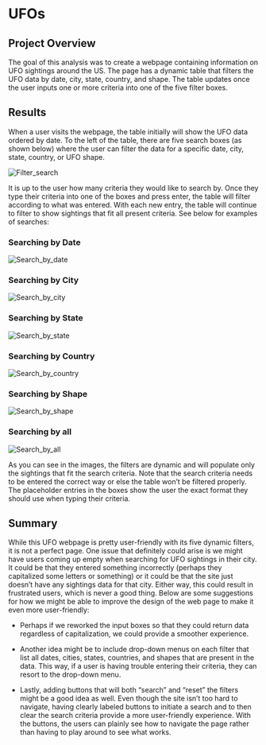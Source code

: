 # UFOs
## Project Overview 

The goal of this analysis was to create a webpage containing information on UFO sightings around the US. The page has a dynamic table that filters the UFO data by date, city, state, country, and shape. The table updates once the user inputs one or more criteria into one of the five filter boxes.  

 

## Results 

When a user visits the webpage, the table initially will show the UFO data ordered by date. To the left of the table, there are five search boxes (as shown below) where the user can filter the data for a specific date, city, state, country, or UFO shape. 

 ![Filter_search](https://user-images.githubusercontent.com/94764735/157143261-6ae0d101-3b21-41d2-80bd-6f9f73c77c0c.png)

It is up to the user how many criteria they would like to search by. Once they type their criteria into one of the boxes and press enter, the table will filter according to what was entered. With each new entry, the table will continue to filter to show sightings that fit all present criteria. See below for examples of searches: 

### Searching by Date 
 
![Search_by_date](https://user-images.githubusercontent.com/94764735/157143288-64df6858-44a7-42b5-a1ab-96c15fefa172.png)

### Searching by City 

![Search_by_city](https://user-images.githubusercontent.com/94764735/157143314-d82c346e-a5a0-49f9-bdc8-88eb078c7164.png)

### Searching by State 

![Search_by_state](https://user-images.githubusercontent.com/94764735/157143335-d7d66725-dfd8-4a32-b0cb-ac8be1d62e2e.png)

### Searching by Country 

![Search_by_country](https://user-images.githubusercontent.com/94764735/157143352-f6c63888-8b8f-4f27-9a9f-e9a58a4b90c3.png)

### Searching by Shape 

![Search_by_shape](https://user-images.githubusercontent.com/94764735/157143370-745a631c-47a6-401a-b517-9bb3ef1c68d7.png)

### Searching by all  

![Search_by_all](https://user-images.githubusercontent.com/94764735/157143414-cee71c4b-78a0-4c70-b067-1fd4a575381f.png)

As you can see in the images, the filters are dynamic and will populate only the sightings that fit the search criteria. Note that the search criteria needs to be entered the correct way or else the table won’t be filtered properly. The placeholder entries in the boxes show the user the exact format they should use when typing their criteria.    

 

## Summary 

While this UFO webpage is pretty user-friendly with its five dynamic filters, it is not a perfect page. One issue that definitely could arise is we might have users coming up empty when searching for UFO sightings in their city. It could be that they entered something incorrectly (perhaps they capitalized some letters or something) or it could be that the site just doesn’t have any sightings data for that city. Either way, this could result in frustrated users, which is never a good thing. Below are some suggestions for how we might be able to improve the design of the web page to make it even more user-friendly:  

- Perhaps if we reworked the input boxes so that they could return data regardless of capitalization, we could provide a smoother experience.  

- Another idea might be to include drop-down menus on each filter that list all dates, cities, states, countries, and shapes that are present in the data. This way, if a user is having trouble entering their criteria, they can resort to the drop-down menu.  

- Lastly, adding buttons that will both “search” and “reset” the filters might be a good idea as well. Even though the site isn’t too hard to navigate, having clearly labeled buttons to initiate a search and to then clear the search criteria provide a more user-friendly experience. With the buttons, the users can plainly see how to navigate the page rather than having to play around to see what works.
